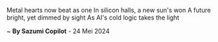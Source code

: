 Metal hearts now beat as one
In silicon halls, a new sun's won
A future bright, yet dimmed by sight
As AI's cold logic takes the light

~ <b>By Sazumi Copilot</b> - 24 Mei 2024